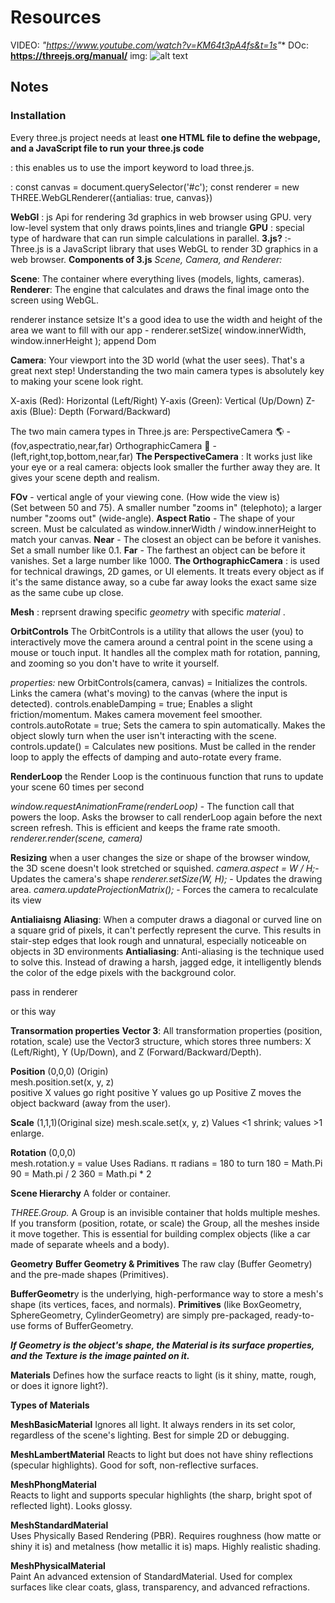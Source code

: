 # Resources

VIDEO: **"https://www.youtube.com/watch?v=KM64t3pA4fs&t=1s*"**
DOc: **https://threejs.org/manual/**
img: 
![alt text](https://threejs.org/manual/resources/images/threejs-structure.svg)
## Notes

### Installation

Every three.js project needs at least **one HTML file to define the webpage, and a JavaScript file to run your three.js code**

_<script type="module">
import * as THREE from 'three';
</script>_ : this enables us to use the import keyword to load three.js.

_<canvas id="c"></canvas>_  : 
const canvas = document.querySelector('#c');
  const renderer = new THREE.WebGLRenderer({antialias: true, canvas})



**WebGl** : js Api for rendering 3d graphics in web browser using GPU.
very low-level system that only draws points,lines and triangle
**GPU** : special type of hardware that can run simple calculations in parallel.
**3.js?** :- Three.js is a JavaScript library that uses WebGL to render 3D graphics in a web browser.
**Components of 3.js**
*Scene, Camera, and Renderer:*

**Scene**: The container where everything lives (models, lights, cameras).
**Renderer**: The engine that calculates and draws the final image onto the screen using WebGL.

renderer instance 
setsize
It's a good idea to use the width and height of the area we want to fill with our app - renderer.setSize( window.innerWidth, window.innerHeight );
append Dom




**Camera**: Your viewport into the 3D world (what the user sees).
That's a great next step! Understanding the two main camera types is absolutely key to making your scene look right.

X-axis (Red): Horizontal (Left/Right)
Y-axis (Green): Vertical (Up/Down)
Z-axis (Blue): Depth (Forward/Backward)

The two main camera types in Three.js are:
PerspectiveCamera 🌎 - (fov,aspectratio,near,far)
OrthographicCamera 📐 - (left,right,top,bottom,near,far)
**The PerspectiveCamera** : It works just like your eye or a real camera: objects look smaller the further away they are. It gives your scene depth and realism.

**FOv** - vertical angle of your viewing cone. (How wide the view is)	
(Set between 50 and 75). A smaller number "zooms in" (telephoto); a larger number "zooms out" (wide-angle).
**Aspect Ratio** - The shape of your screen. 
Must be calculated as window.innerWidth / window.innerHeight to match your canvas.
**Near** - The closest an object can be before it vanishes.	Set a small number like 0.1. 
**Far** - The farthest an object can be before it vanishes.	Set a large number like 1000. 
**The OrthographicCamera** : is used for technical drawings, 2D games, or UI elements. It treats every object as if it's the same distance away, so a cube far away looks the exact same size as the same cube up close.

**Mesh** : reprsent drawing specific _geometry_ with specific _material_ .

**OrbitControls** 
The OrbitControls is a utility that allows the user (you) to interactively move the camera around a central point in the scene using a mouse or touch input. It handles all the complex math for rotation, panning, and zooming so you don't have to write it yourself.

*properties:*
new OrbitControls(camera, canvas) = Initializes the controls.	Links the camera (what's moving) to the canvas (where the input is detected).
controls.enableDamping = true;	Enables a slight friction/momentum.	Makes camera movement feel smoother.
controls.autoRotate = true;	Sets the camera to spin automatically.	Makes the object slowly turn when the user isn't interacting with the scene.
controls.update() = Calculates new positions.	Must be called in the render loop to apply the effects of damping and auto-rotate every frame.

**RenderLoop**
the Render Loop is the continuous function that runs to update your scene 60 times per second

*window.requestAnimationFrame(renderLoop)*	- The function call that powers the loop.	Asks the browser to call renderLoop again before the next screen refresh. This is efficient and keeps the frame rate smooth.
*renderer.render(scene, camera)*

**Resizing**
when a user changes the size or shape of the browser window, the 3D scene doesn't look stretched or squished.
*camera.aspect = W / H;*- Updates the camera's shape
*renderer.setSize(W, H);* -	Updates the drawing area.
*camera.updateProjectionMatrix();*	- Forces the camera to recalculate its view

**Antialiaisng**
**Aliasing**: When a computer draws a diagonal or curved line on a square grid of pixels, it can't perfectly represent the curve. This results in stair-step edges that look rough and unnatural, especially noticeable on objects in 3D environments
**Antialiasing**: Anti-aliasing is the technique used to solve this. Instead of drawing a harsh, jagged edge, it intelligently blends the color of the edge pixels with the background color.

pass in renderer
 <!-- antialias: true // <-- This enables the smoothing! -->

or this way
<!-- const maxPixelRatio = Math.min(window.devicePixelRatio, 2);
renderer.setPixelRatio(maxPixelRatio); -->

**Transormation properties**
**Vector 3**: All transformation properties (position, rotation, scale) use the Vector3 structure, which stores three numbers: 
X (Left/Right), 
Y (Up/Down), and 
Z (Forward/Backward/Depth).

**Position** (0,0,0) (Origin)	
mesh.position.set(x, y, z)	
positive X values go right
positive Y values go up
Positive Z moves the object backward (away from the user).

**Scale** (1,1,1)(Original size) 
mesh.scale.set(x, y, z)	
Values <1 shrink; values >1 enlarge.

**Rotation** (0,0,0)	
mesh.rotation.y =
 value	Uses Radians. π radians = 180
 to turn 180 = Math.Pi
 90 = Math.pi / 2
 360 = Math.pi * 2

**Scene Hierarchy**
A folder or container.

*THREE.Group.*
A Group is an invisible container that holds multiple meshes. If you transform (position, rotate, or scale) the Group, all the meshes inside it move together. This is essential for building complex objects (like a car made of separate wheels and a body).

**Geometry**
**Buffer Geometry & Primitives**
The raw clay (Buffer Geometry) and the pre-made shapes (Primitives).

**BufferGeometr**y is the underlying, high-performance way to store a mesh's shape (its vertices, faces, and normals). 
**Primitives** (like BoxGeometry, SphereGeometry, CylinderGeometry) are simply pre-packaged, ready-to-use forms of BufferGeometry.

***If Geometry is the object's shape, the Material is its surface properties, and the Texture is the image painted on it.***

**Materials**
Defines how the surface reacts to light (is it shiny, matte, rough, or does it ignore light?).

**Types of Materials**

**MeshBasicMaterial**
Ignores all light. 
It always renders in its set color, regardless of the scene's lighting. 
Best for simple 2D or debugging.

**MeshLambertMaterial**
Reacts to light but does not have shiny reflections (specular highlights). Good for soft, non-reflective surfaces.

**MeshPhongMaterial**	
Reacts to light and supports specular highlights (the sharp, bright spot of reflected light). Looks glossy.

**MeshStandardMaterial**	
Uses Physically Based Rendering (PBR). 
Requires roughness (how matte or shiny it is) and metalness (how metallic it is) maps. 
Highly realistic shading.

**MeshPhysicalMaterial**	
 Paint An advanced extension of StandardMaterial. Used for complex surfaces like clear coats, glass, transparency, and advanced refractions.

